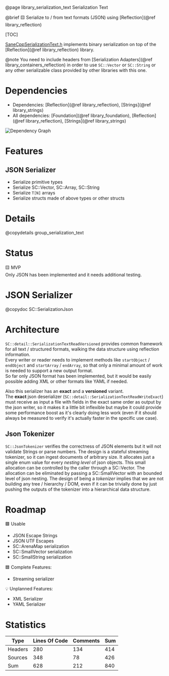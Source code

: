 @page library_serialization_text Serialization Text

@brief 🟨 Serialize to / from text formats (JSON) using [Reflection](@ref library_reflection)

[TOC]

[SaneCppSerializationText.h](https://github.com/Pagghiu/SaneCppLibraries/releases/latest/download/SaneCppSerializationText.h) implements binary serialization on top of the [Reflection](@ref library_reflection) library.

@note You need to include headers from [Serialization Adapters](@ref library_containers_reflection) in order to use `SC::Vector` or `SC::String` or any other serializable class provided by other libraries with this one.

# Dependencies
- Dependencies: [Reflection](@ref library_reflection), [Strings](@ref library_strings)
- All dependencies: [Foundation](@ref library_foundation), [Reflection](@ref library_reflection), [Strings](@ref library_strings)

![Dependency Graph](SerializationText.svg)


# Features 
## JSON Serializer
- Serialize primitive types
- Serialize SC::Vector, SC::Array, SC::String
- Serialize `T[N]` arrays
- Serialize structs made of above types or other structs

# Details

@copydetails group_serialization_text

# Status

🟨 MVP  
Only JSON has been implemented and it needs additional testing.

# JSON Serializer

@copydoc SC::SerializationJson

# Architecture

`SC::detail::SerializationTextReadVersioned` provides common framework for all text / structured formats, walking the data structure using reflection information.   
Every writer or reader needs to implement methods like `startObject` / `endObject` and `startArray` / `endArray`, so that only a minimal amount of work is needed to support a new output format.  
So far only JSON format has been implemented, but it would be easily possible adding XML or other formats like YAML if needed.  

Also this serializer has an **exact** and a **versioned** variant.  
The  **exact** json deserializer (`SC::detail::SerializationTextReadWriteExact`) must receive as input a file with fields in the exact same order as output by the json writer, so it makes it a little bit inflexible but maybe it could provide some performance boost as it's clearly doing less work (even if it should always be measured to verify it's actually faster in the specific use case).

## Json Tokenizer
`SC::JsonTokenizer` verifies the correctness of JSON elements but it will not validate Strings or parse numbers.
The design is a stateful streaming tokenizer, so it can ingest documents of arbitrary size.
It allocates just a single enum value for every _nesting level_ of json objects. 
This small allocation can be controlled  by the caller through a SC::Vector.
The allocation can be eliminated by passing a SC::SmallVector with an bounded level of json nesting.
The design of being a _tokenizer_ implies that we are not building any tree / hierarchy / DOM, even if it can be 
trivially done by just pushing the outputs of the tokenizer into a hierarchical data structure.

# Roadmap

🟩 Usable  
- JSON Escape Strings
- JSON UTF Escapes
- SC::ArenaMap serialization
- SC::SmallVector serialization
- SC::SmallString serialization

🟦 Complete Features:
- Streaming serializer

💡 Unplanned Features:
- XML Serializer
- YAML Serializer

# Statistics
| Type      | Lines Of Code | Comments  | Sum   |
|-----------|---------------|-----------|-------|
| Headers   | 280			| 134		| 414	|
| Sources   | 348			| 78		| 426	|
| Sum       | 628			| 212		| 840	|
